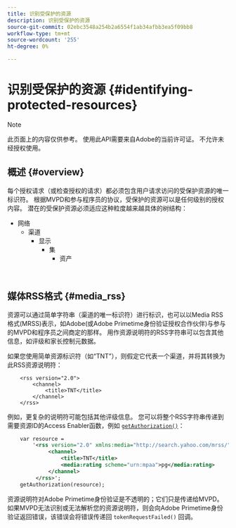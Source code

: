 ```yaml
---
title: 识别受保护的资源
description: 识别受保护的资源
source-git-commit: 02ebc3548a254b2a6554f1ab34afbb3ea5f09bb8
workflow-type: tm+mt
source-wordcount: '255'
ht-degree: 0%

---
```


# 识别受保护的资源 {#identifying-protected-resources}

>[!NOTE]
>
>此页面上的内容仅供参考。 使用此API需要来自Adobe的当前许可证。 不允许未经授权使用。

## 概述 {#overview}

每个授权请求（或检查授权的请求）都必须包含用户请求访问的受保护资源的唯一标识符。 根据MVPD和参与程序员的协议，受保护的资源可以是任何级别的授权内容。 潜在的受保护资源必须适应这种粒度越来越具体的树结构：

- 网络
   - 渠道
      - 显示
         - 集
            - 资产

</br>

## 媒体RSS格式 {#media_rss}

资源可以通过简单字符串（渠道的唯一标识符）进行标识，也可以以Media RSS格式(MRSS)表示，如Adobe(或Adobe Primetime身份验证授权合作伙伴)与参与的MVPD和程序员之间商定的那样。 用作资源说明符的RSS字符串可以包含其他信息，如评级和家长控制元数据。


如果您使用简单资源标识符（如“TNT”），则假定它代表一个渠道，并将其转换为此RSS资源说明符：

```RSS
    <rss version="2.0"> 
        <channel>
            <title>TNT</title>
        </channel>
    </rss>
```


例如，更复杂的说明符可能包括其他评级信息。 您可以将整个RSS字符串传递到需要资源ID的Access Enabler函数，例如 [`getAuthorization()`](/help/authentication/rest-api-reference.md)：

```rss
    var resource = 
        '<rss version="2.0" xmlns:media="http://search.yahoo.com/mrss/"> 
             <channel>
                 <title>TNT</title>
                 <media:rating scheme="urn:mpaa">pg</media:rating>
             </channel>
         </rss>'; 
    getAuthorization(resource);
```

资源说明符对Adobe Primetime身份验证是不透明的；它们只是传递给MVPD。 如果MVPD无法识别或无法解析您的资源说明符，则会向Adobe Primetime身份验证返回错误，该错误会将错误传递回 `tokenRequestFailed()` 回调。

<!--
## Related Information {#related}

-  User Metadata
-  Preflight Authorization
-->
